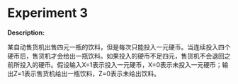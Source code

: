 # Experiment 3

**Description:**

某自动售货机出售四元一瓶的饮料，但是每次只能投入一元硬币。当连续投入四个硬币后，售货机才会给出一瓶饮料。如果投入的硬币不足四元，售货机不会退回之前所投入的硬币。假设输入X=1表示投入一元硬币，X=0表示未投入一元硬币；输出Z=1表示售货机给出一瓶饮料，Z=0表示未给出饮料。